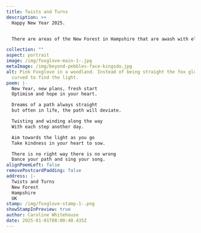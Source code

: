 ```yaml
---
title: Twists and Turns
description: >+
  Happy New Year 2025.


  There are areas of the New Forest in Hampshire that are awash with elegant foxgloves in June. They stand up straight aiming for the sky, well most of them, there was this one foxglove bucking the trend, maybe it was doing a foxtrot, dancing its way in its colourful life. 

collection: ""
aspect: portrait
image: /img/foxglove-main-1-.jpg
metaImage: /img/beyond-pebbles-face-kingsdo.jpg
alt: Pink Foxglove in a woodland. Instead of being straight the fox glove has
  curved to find the light.
poem: |-
  New Year, new plans, fresh start
  Optimism and hope in your heart.

  Dreams of a path always straight
  but often in life, the path will deviate.

  Twisting and winding along the way
  With each step another day.

  Aim towards the light as you go
  Take kindness in your heart to sow.

  There is no right way there is no wrong
  Dance your path and sing your song.
alignPoemLeft: false
removePostcardPadding: false
address: |-
  Twists and Turns
  New Forest
  Hampshire
  UK
stamp: /img/foxglove-stamp-1-.png
showStampInPreview: true
author: Caroline Whitehouse
date: 2025-01-01T08:00:40.435Z
---
```

